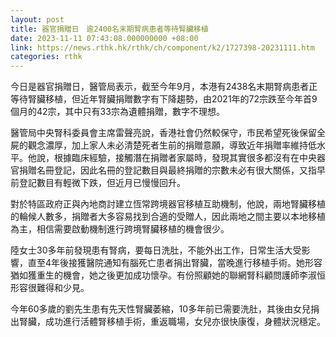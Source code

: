 ```yaml
---
layout: post
title: 器官捐贈日　逾2400名末期腎病患者等待腎臟移植
date: 2023-11-11 07:43:08.000000000 +08:00
link: https://news.rthk.hk/rthk/ch/component/k2/1727398-20231111.htm
categories: rthk
---
```


今日是器官捐贈日，醫管局表示，截至今年9月，本港有2438名末期腎病患者正等待腎臟移植，但近年腎臟捐贈數字有下降趨勢，由2021年的72宗跌至今年首9個月的42宗，其中只有33宗為遺體捐贈，數字不理想。

醫管局中央腎科委員會主席雷聲亮說，香港社會仍然較保守，市民希望死後保留全屍的觀念濃厚，加上家人未必清楚死者生前的捐贈意願，導致近年捐贈率維持低水平。他說，根據臨床經驗，接觸潛在捐贈者家屬時，發現其實很多都沒有在中央器官捐贈名冊登記，因此名冊的登記數目與最終捐贈的宗數未必有很大關係，又指早前登記數目有輕微下跌，但近月已慢慢回升。

對於特區政府正與內地商討建立恆常跨境器官移植互助機制，他說，兩地腎臟移植的輪候人數多，捐贈者大多容易找到合適的受贈人，因此兩地之間主要以本地移植為主，相信需要啟動機制進行跨境腎臟移植的機會很少。

陸女士30多年前發現患有腎病，要每日洗肚，不能外出工作，日常生活大受影響，直至4年後接獲醫院通知有腦死亡患者捐出腎臟，當晚進行移植手術。她形容猶如獲重生的機會，她之後更加成功懷孕。有份照顧她的聯網腎科顧問護師李淑恒形容很難得和少見。

今年60多歲的劉先生患有先天性腎臟萎縮，10多年前已需要洗肚，其後由女兒捐出腎臟，成功進行活體腎移植手術，重返職場，女兒亦很快康復，身體狀況穩定。
